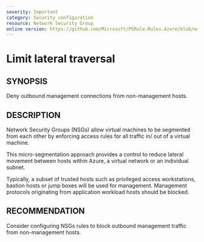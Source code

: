 ```yaml
---
severity: Important
category: Security configuration
resource: Network Security Group
online version: https://github.com/Microsoft/PSRule.Rules.Azure/blob/main/docs/rules/en/Azure.NSG.LateralTraversal.md
---
```


# Limit lateral traversal

## SYNOPSIS

Deny outbound management connections from non-management hosts.

## DESCRIPTION

Network Security Groups (NSGs) allow virtual machines to be segmented from each other by enforcing access rules for all traffic in/ out of a virtual machine.

This micro-segmentation approach provides a control to reduce lateral movement between hosts within Azure, a virtual network or an individual subnet.

Typically, a subset of trusted hosts such as privileged access workstations, bastion hosts or jump boxes will be used for management.
Management protocols originating from application workload hosts should be blocked.

## RECOMMENDATION

Consider configuring NSGs rules to block outbound management traffic from non-management hosts.
